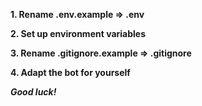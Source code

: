 **1. Rename .env.example => .env**

**2. Set up environment variables**

**3. Rename .gitignore.example => .gitignore**

**4. Adapt the bot for yourself**

**_Good luck!_**
